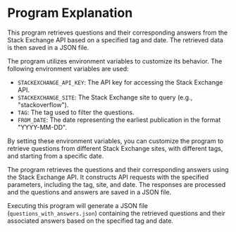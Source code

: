 # Program Explanation

This program retrieves questions and their corresponding answers from the Stack Exchange API based on a specified tag and date. The retrieved data is then saved in a JSON file.

The program utilizes environment variables to customize its behavior. The following environment variables are used:

- `STACKEXCHANGE_API_KEY`: The API key for accessing the Stack Exchange API.
- `STACKEXCHANGE_SITE`: The Stack Exchange site to query (e.g., "stackoverflow").
- `TAG`: The tag used to filter the questions.
- `FROM_DATE`: The date representing the earliest publication in the format "YYYY-MM-DD".

By setting these environment variables, you can customize the program to retrieve questions from different Stack Exchange sites, with different tags, and starting from a specific date.

The program retrieves the questions and their corresponding answers using the Stack Exchange API. It constructs API requests with the specified parameters, including the tag, site, and date. The responses are processed and the questions and answers are saved in a JSON file.

Executing this program will generate a JSON file (`questions_with_answers.json`) containing the retrieved questions and their associated answers based on the specified tag and date.
